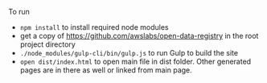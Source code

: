 To run

- `npm install` to install required node modules
- get a copy of https://github.com/awslabs/open-data-registry in the root project directory
- `./node_modules/gulp-cli/bin/gulp.js` to run Gulp to build the site
- `open dist/index.html` to open main file in dist folder. Other generated pages are in there as well or linked from main page.
